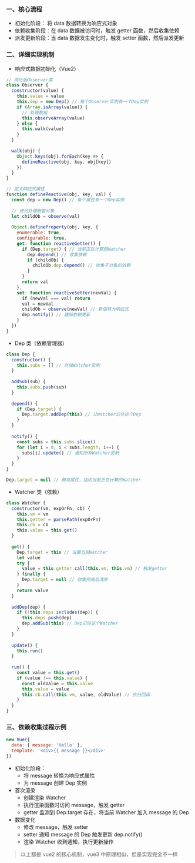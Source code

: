
### 一、核心流程

- 初始化阶段： 将 data 数据转换为响应式对象
- 依赖收集阶段：在 data 数据被访问时，触发 getter 函数，然后收集依赖
- 派发更新阶段：当 data 数据发生变化时，触发 setter 函数，然后派发更新



### 二、详细实现机制

- 响应式数据初始化（Vue2）

```js
// 简化版Observer类
class Observer {
  constructor(value) {
    this.value = value
    this.dep = new Dep() // 每个Observer实例有一个Dep实例
    if (Array.isArray(value)) {
      // 处理数组
      this.observeArray(value)
    } else {
      this.walk(value)
    }
  }
  
  walk(obj) {
    Object.keys(obj).forEach(key => {
      defineReactive(obj, key, obj[key])
    })
  }
}

// 定义响应式属性
function defineReactive(obj, key, val) {
  const dep = new Dep() // 每个属性有一个Dep实例
  
  // 递归处理嵌套对象
  let childOb = observe(val)
  
  Object.defineProperty(obj, key, {
    enumerable: true,
    configurable: true,
    get: function reactiveGetter() {
      if (Dep.target) { // 当前正在计算的Watcher
        dep.depend() // 收集依赖
        if (childOb) {
          childOb.dep.depend() // 收集子对象的依赖
        }
      }
      return val
    },
    set: function reactiveSetter(newVal) {
      if (newVal === val) return
      val = newVal
      childOb = observe(newVal) // 新值转为响应式
      dep.notify() // 通知依赖更新
    }
  })
}
```
- Dep 类（依赖管理器）

```js
class Dep {
  constructor() {
    this.subs = [] // 存储Watcher实例
  }
  
  addSub(sub) {
    this.subs.push(sub)
  }
  
  depend() {
    if (Dep.target) {
      Dep.target.addDep(this) // 让Watcher记住这个Dep
    }
  }
  
  notify() {
    const subs = this.subs.slice()
    for (let i = 0; i < subs.length; i++) {
      subs[i].update() // 通知所有Watcher更新
    }
  }
}

Dep.target = null // 静态属性，指向当前正在计算的Watcher
```

- Watcher 类（依赖）

```js
class Watcher {
  constructor(vm, expOrFn, cb) {
    this.vm = vm
    this.getter = parsePath(expOrFn)
    this.cb = cb
    this.value = this.get()
  }
  
  get() {
    Dep.target = this // 设置当前Watcher
    let value
    try {
      value = this.getter.call(this.vm, this.vm) // 触发getter
    } finally {
      Dep.target = null // 收集完成后清除
    }
    return value
  }
  
  addDep(dep) {
    if (!this.deps.includes(dep)) {
      this.deps.push(dep)
      dep.addSub(this) // Dep记住这个Watcher
    }
  }
  
  update() {
    this.run()
  }
  
  run() {
    const value = this.get()
    if (value !== this.value) {
      const oldValue = this.value
      this.value = value
      this.cb.call(this.vm, value, oldValue) // 执行回调
    }
  }
}
```

### 三、依赖收集过程示例

```js
new Vue({
  data: { message: 'Hello' },
  template: '<div>{{ message }}</div>'
})
```

- 初始化阶段：
  - 将 message 转换为响应式属性
  - 为 message 创建 Dep 实例
- 首次渲染
  - 创建渲染 Watcher
  - 执行渲染函数时访问 message，触发 getter
  - getter 监测到 Dep.target 存在，将当前 Watcher 加入 message 的 Dep
- 数据变化
  - 修改 message，触发 setter
  - setter 通知 message 的 Dep 触发更新 dep.notify()
  - 渲染 Watcher 收到通知，执行更新操作

> 以上都是 vue2 的核心机制，vue3 中原理相似，但是实现完全不一样